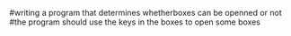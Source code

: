 #writing a program that determines whetherboxes can be openned  or not
#the program should use the keys in the boxes to open some boxes
